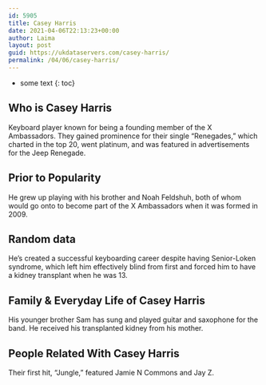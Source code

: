 ```yaml
---
id: 5905
title: Casey Harris
date: 2021-04-06T22:13:23+00:00
author: Laima
layout: post
guid: https://ukdataservers.com/casey-harris/
permalink: /04/06/casey-harris/
---
```


* some text
{: toc}


## Who is Casey Harris
                  
                  
                  
Keyboard player known for being a founding member of the X Ambassadors. They gained prominence for their single &#8220;Renegades,&#8221; which charted in the top 20, went platinum, and was featured in advertisements for the Jeep Renegade.
                  
              
            
              
            
                
                
                
## Prior to Popularity
                  
                  
                  
He grew up playing with his brother and Noah Feldshuh, both of whom would go onto to become part of the X Ambassadors when it was formed in 2009.
                  
              
            
              
            
                
                
                
## Random data
                  
                  
                  
He&#8217;s created a successful keyboarding career despite having Senior-Loken syndrome, which left him effectively blind from first and forced him to have a kidney transplant when he was 13.
                  
              
            
              
            
                
                
                
## Family & Everyday Life of Casey Harris
                  
                  
                  
His younger brother Sam has sung and played guitar and saxophone for the band. He received his transplanted kidney from his mother.
                  
              
            
              
            
                
                
                
## People Related With Casey Harris
                  
                  
                  
Their first hit, &#8220;Jungle,&#8221; featured Jamie N Commons and Jay Z.
                  
              
            
              
            
                
              
            
              
              
            
            
              
            
          
          
          